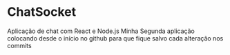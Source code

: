 # ChatSocket
Aplicação de chat com React e Node.js
Minha Segunda aplicação colocando desde o início no github para que fique salvo cada alteração nos commits
